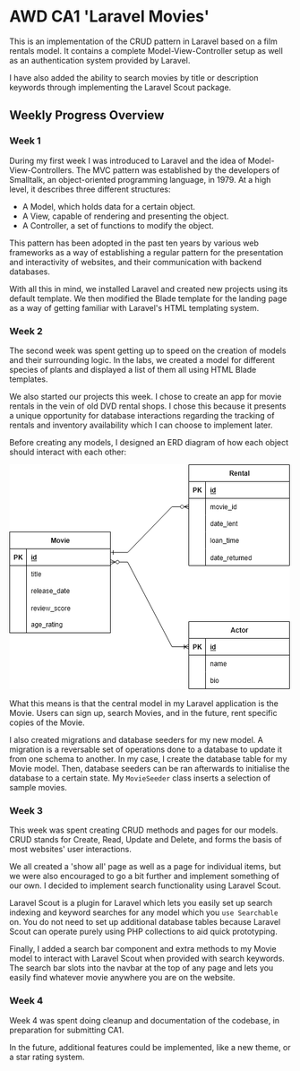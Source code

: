 # AWD CA1 'Laravel Movies'

This is an implementation of the CRUD pattern in Laravel based on a
film rentals model. It contains a complete Model-View-Controller setup
as well as an authentication system provided by Laravel.

I have also added the ability to search movies by title or description
keywords through implementing the Laravel Scout package.

## Weekly Progress Overview

### Week 1

During my first week I was introduced to Laravel and the idea of
Model-View-Controllers. The MVC pattern was established by the
developers of Smalltalk, an object-oriented programming language,
in 1979. At a high level, it describes three different structures:

 - A Model, which holds data for a certain object.
 - A View, capable of rendering and presenting the object.
 - A Controller, a set of functions to modify the object.

This pattern has been adopted in the past ten years by various web
frameworks as a way of establishing a regular pattern for the
presentation and interactivity of websites, and their communication
with backend databases.

With all this in mind, we installed Laravel and created new projects
using its default template. We then modified the Blade template for
the landing page as a way of getting familiar with Laravel's
HTML templating system.

### Week 2

The second week was spent getting up to speed on the creation of models
and their surrounding logic. In the labs, we created a model for different
species of plants and displayed a list of them all using HTML Blade templates.

We also started our projects this week. I chose to create an app for
movie rentals in the vein of old DVD rental shops. I chose this
because it presents a unique opportunity for database interactions
regarding the tracking of rentals and inventory availability which
I can choose to implement later.

Before creating any models, I designed an ERD diagram of how each
object should interact with each other:

![Movie ERD Diagram](erd.png)

What this means is that the central model in my Laravel application
is the Movie. Users can sign up, search Movies, and in the future,
rent specific copies of the Movie.

I also created migrations and database seeders for my new model.
A migration is a reversable set of operations done to a database
to update it from one schema to another. In my case, I create
the database table for my Movie model. Then, database seeders can
be ran afterwards to initialise the database to a certain state.
My `MovieSeeder` class inserts a selection of sample movies.

### Week 3

This week was spent creating CRUD methods and pages for our models.
CRUD stands for Create, Read, Update and Delete, and forms the basis
of most websites' user interactions.

We all created a 'show all' page as well as a page for individual items,
but we were also encouraged to go a bit further and implement something
of our own. I decided to implement search functionality using Laravel Scout.

Laravel Scout is a plugin for Laravel which lets you easily set up
search indexing and keyword searches for any model which you
`use Searchable` on. You do not need to set up additional
database tables because Laravel Scout can operate purely using
PHP collections to aid quick prototyping.

Finally, I added a search bar component and extra methods to
my Movie model to interact with Laravel Scout when provided with
search keywords. The search bar slots into the navbar at the top
of any page and lets you easily find whatever movie anywhere you
are on the website.

### Week 4

Week 4 was spent doing cleanup and documentation of the codebase, in
preparation for submitting CA1.

In the future, additional features could be implemented,
like a new theme, or a star rating system.
